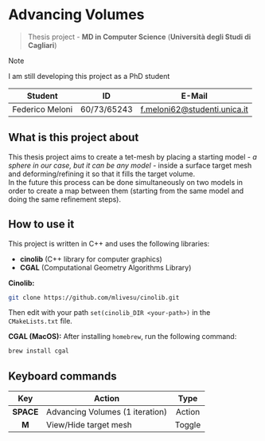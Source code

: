 # Advancing Volumes

> Thesis project - **MD in Computer Science** (**Università degli Studi di Cagliari**)

> [!NOTE]
> I am still developing this project as a PhD student

| **Student**          | **ID**      | **E-Mail**                        |
|----------------------|-------------|-----------------------------------|
| Federico Meloni      | 60/73/65243 | <f.meloni62@studenti.unica.it>    |

## What is this project about
This thesis project aims to create a tet-mesh by placing a starting model *- a sphere in our case, but it can be any model -*
inside a surface target mesh and deforming/refining it so that it fills the target volume.  
In the future this process can be done simultaneously on two models in order to create a map between them
(starting from the same model and doing the same refinement steps).

## How to use it
This project is written in C++ and uses the following libraries:
- **cinolib** (C++ library for computer graphics)
- **CGAL** (Computational Geometry Algorithms Library)

**Cinolib:**
``` bash
git clone https://github.com/mlivesu/cinolib.git
```
Then edit with your path `set(cinolib_DIR <your-path>)` in the `CMakeLists.txt` file.

**CGAL (MacOS):**
After installing `homebrew`, run the following command:
``` bash
brew install cgal
```

## Keyboard commands

|  **Key**  | **Action**                      | **Type** |
|:---------:|---------------------------------|:--------:|
| **SPACE** | Advancing Volumes (1 iteration) |  Action  |
|   **M**   | View/Hide target mesh           |  Toggle  |

